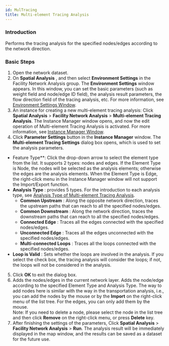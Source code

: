 ```yaml
---
id: MulTracing
title: Multi-element Tracing Analysis
---
```

### Introduction

Performs the tracing analysis for the specified nodes/edges according to the network direction.

### Basic Steps

1. Open the network dataset.
2. On **Spatial Analysis** , and then select **Environment Settings** in the Facility Network Analysis group. The **Environment Settings** window appears. In this window, you can set the basic parameters (such as weight field and node/edge ID field), the analysis result parameters, the flow direction field of the tracing analysis, etc. For more information, see [Environment Settings Window](NetAnalystEnvironmentWIN).
3. An instance for creating a new multi-element tracing analysis: Click **Spatial Analysis** > **Facility Network Analysis** > **Multi-element Tracing Analysis**. The Instance Manager window opens, and now the edit operation of Multi-element Tracing Analysis is activated. For more information, see [Instance Manager Window](InstanceWIN).
4. Click **Parameter Settings** button in the **Instance Manager** window. The **Multi-element Tracing Settings** dialog box opens, which is used to set the analysis parameters. 
  * Feature Type**: Click the drop-down arrow to select the element type from the list. It supports 2 types: nodes and edges. If the Element Type is Node, the nodes will be selected as the analysis elements; otherwise the edges are the analysis elements. When the Element Type is Edge, the right-click menu in the Instance Manager window will not support the Import/Export function.
  * **Analysis Type** : provides 5 types. For the introduction to each analysis type, see [Analysis Type of Multi-element Tracing Analysis](MulTracingType).
    * **Common Upstream** : Along the opposite network direction, traces the upstream paths that can reach to all the specified nodes/edges.
    * **Common Downstream** : Along the network direction, traces the downstream paths that can reach to all the specified nodes/edges.
    * **Connected Edge** : Traces all the edges connected with the specified nodes/edges.
    * **Unconnected Edge** : Traces all the edges unconnected with the specified nodes/edges.
    * **Multi-connected Loops** : Traces all the loops connected with the specified nodes/edges.
  * **Loop is Valid** : Sets whether the loops are involved in the analysis. If you select the check box, the tracing analysis will consider the loops; if not, the loops will not be considered in the analysis.
5. Click **OK** to exit the dialog box.
6. Adds the nodes/edges in the current network layer. Adds the node/edge according to the specified Element Type and Analysis Type. The way to add nodes here is similar with the way in the transportation analysis, i.e., you can add the nodes by the mouse or by the **Import** on the right-click menu of the list tree. For the edges, you can only add them by the mouse. <br/>Note: If you need to delete a node, please select the node in the list tree and then click **Remove** on the right-click menu, or press **Delete** key.
7. After finishing the settings of the parameters, Click **Spatial Analysis** > **Facility Network Analysis** > **Run**. The analysis result will be immediately displayed in the map window, and the results can be saved as a dataset for the future use.
